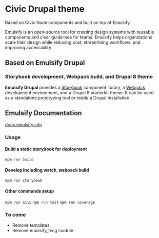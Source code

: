 Civic Drupal theme
==================

Based on Civic Node components and built on top of Emulsify.

Emulsify is an open-source tool for creating design systems with reusable components and clear guidelines for teams. Emulsify helps organizations scale their design while reducing cost, streamlining workflows, and improving accessibility.

## Based on Emulsify Drupal

### Storybook development, Webpack build, and Drupal 8 theme

**Emulsify Drupal** provides a [Storybook](https://storybook.js.org/) component library, a [Webpack](https://webpack.js.org/) development environment, and a Drupal 8 starterkit theme. It can be used as a standalone prototyping tool or inside a Drupal installation.

## Emulsify Documentation

[docs.emulsify.info](https://docs.emulsify.info/)

### Usage

#### Build a static storybook for deployment
`npm run build`

#### Develop including watch, webpack build
`npm run storybook`

#### Other commands setup
`npm run a11y`
`npm run test`
`npm run coverage`

### To come
- Remove templates
- Remove emulsify_twig module

